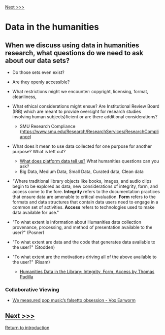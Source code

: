 [Next >>>](power.md)  

# Data in the humanities 


## When we discuss using data in humanities research, what questions do we need to ask about our data sets?
* Do those sets even exist? 
* Are they openly accessible? 
* What restrictions might we encounter: copyright, licensing, format, cleanliness,
* What ethical considerations might ensue? Are Institutional Review Board (IRB) which are meant to provide oversight for research studies involving human subjects)ficient or are there additional considerations?
    * SMU Research Compliance (https://www.smu.edu/Research/ResearchServices/ResearchCompliance)
* What does it mean to use data collected for one purpose for another purpose? What is left out? 
    * [What does platform data tell us?](https://points.datasociety.net/how-not-to-know-ourselves-5227c185569 )
What humanities questions can you ask? 
    *  Big Data, Medium Data, Small Data, Curated data, Clean data

* "Where traditional library objects like books, images, and audio clips begin to be explored as data, new considerations of integrity, form, and access come to the fore. **Integrity** refers to the documentation practices that ensure data are amenable to critical evaluation. **Form** refers to the formats and data structures that contain data users need to engage in a common set of activities. **Access** refers to technologies used to make data available for use."
* "To what extent is information about Humanities data collection provenance, processing, and method of presentation available to the user?" (Posner) 
* "To what extent are data and the code that generates data available to the user?" (Stodden)
* "To what extent are the motivations driving all of the above available to the user?" (Risam)
     *  [Humanities Data in the Library: Integrity, Form, Access by Thomas Padilla](http://www.dlib.org/dlib/march16/padilla/03padilla.html)

### Collaborative Viewing
* [We measured pop music’s falsetto obsession - Vox Earworm](https://youtu.be/qJT2h5uGAC0)


[Next >>>](power.md)  
-----
[Return to introduction](https://github.com/SouthernMethodistUniversity/data)